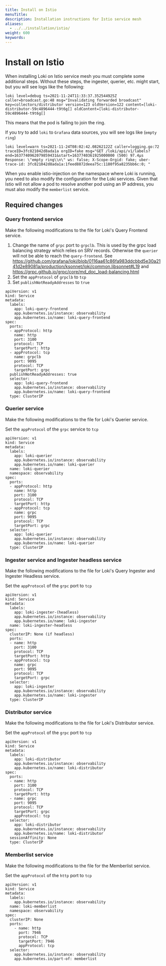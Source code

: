 ```yaml
---
title: Install on Istio
menuTitle:  
description: Installation instructions for Istio service mesh
aliases: 
  - ../../installation/istio/
weight: 600
keywords: 
---
```

# Install on Istio 

When installing Loki on Istio service mesh you must complete some additional steps. Without these steps, the ingester, querier, etc. might start, but you will see logs like the following:

```
loki level=debug ts=2021-11-24T11:33:37.352544925Z caller=broadcast.go:48 msg="Invalidating forwarded broadcast" key=collectors/distributor version=123 oldVersion=122 content=[loki-distributor-59c4896444-t9t6g[] oldContent=[loki-distributor-59c4896444-t9t6g[]
```

This means that the pod is failing to join the ring.

If you try to add `loki` to `Grafana` data sources, you will see logs like (`empty ring`)

```
loki level=warn ts=2021-11-24T08:02:42.08262122Z caller=logging.go:72 traceID=3fc821042d8ada1a orgID=fake msg="GET /loki/api/v1/labels?end=1637740962079859431&start=1637740361925000000 (500) 97.4µs Response: \"empty ring\\n\" ws: false; X-Scope-Orgid: fake; uber-trace-id: 3fc821042d8ada1a:1feed8872deea75c:1180f95a8235bb6c:0; "
```

When you enable istio-injection on the namespace where Loki is running, you need to also modify the configuration for the Loki services. Given that Istio will not allow a pod to resolve another pod using an IP address, you must also modify the `memberlist` service.

## Required changes

### Query frontend service

Make the following modifications to the file for Loki's Query Frontend service.

1. Change the name of `grpc` port to `grpclb`. This is used by the grpc load balancing strategy which relies on SRV records. Otherwise the `querier` will not be able to reach the `query-frontend`. See https://github.com/grafana/loki/blob/0116aa61c86fa983ddcbbd5e30a2141d2e89081a/production/ksonnet/loki/common.libsonnet#L19
and
https://grpc.github.io/grpc/core/md_doc_load-balancing.html
3. Set the `appProtocol` of `grpclb` to `tcp`
4. Set `publishNotReadyAddresses` to `true`

```
apiVersion: v1
kind: Service
metadata:
  labels:
    app: loki-query-frontend
    app.kubernetes.io/instance: observability
    app.kubernetes.io/name: loki-query-frontend
spec:
  ports:
  - appProtocol: http
    name: http
    port: 3100
    protocol: TCP
    targetPort: http
  - appProtocol: tcp
    name: grpclb
    port: 9095
    protocol: TCP
    targetPort: grpc
  publishNotReadyAddresses: true
  selector:
    app: loki-query-frontend
    app.kubernetes.io/instance: observability
    app.kubernetes.io/name: loki-query-frontend
  type: ClusterIP
```

### Querier service

Make the following modifications to the file for Loki's Querier service.

Set the `appProtocol` of the `grpc` service to `tcp`

```
apiVersion: v1
kind: Service
metadata:
  labels:
    app: loki-querier
    app.kubernetes.io/instance: observability
    app.kubernetes.io/name: loki-querier
  name: loki-querier
  namespace: observability
spec:
  ports:
  - appProtocol: http
    name: http
    port: 3100
    protocol: TCP
    targetPort: http
  - appProtocol: tcp
    name: grpc
    port: 9095
    protocol: TCP
    targetPort: grpc
  selector:
    app: loki-querier
    app.kubernetes.io/instance: observability
    app.kubernetes.io/name: loki-querier
  type: ClusterIP

```

### Ingester service and Ingester headless service

Make the following modifications to the file for Loki's Query Ingester and Ingester Headless service.

Set the `appProtocol` of the `grpc` port to `tcp` 

```
apiVersion: v1
kind: Service
metadata:
  labels:
    app: loki-ingester-(headless)
    app.kubernetes.io/instance: observability
    app.kubernetes.io/name: loki-ingester
  name: loki-ingester-headless
spec:  
  clusterIP: None (if headless)
  ports:
  - name: http
    port: 3100
    protocol: TCP
    targetPort: http
  - appProtocol: tcp
    name: grpc
    port: 9095
    protocol: TCP
    targetPort: grpc
  selector:
    app: loki-ingester
    app.kubernetes.io/instance: observability
    app.kubernetes.io/name: loki-ingester
  type: ClusterIP
```

### Distributor service

Make the following modifications to the file for Loki's Distributor service.

Set the `appProtocol` of the `grpc` port to `tcp` 

```
apiVersion: v1
kind: Service
metadata:
  labels:
    app: loki-distributor
    app.kubernetes.io/instance: observability
    app.kubernetes.io/name: loki-distributor
spec:
  ports:
  - name: http
    port: 3100
    protocol: TCP
    targetPort: http
  - name: grpc
    port: 9095
    protocol: TCP
    targetPort: grpc
    appProtocol: tcp
  selector:
    app: loki-distributor
    app.kubernetes.io/instance: observability
    app.kubernetes.io/name: loki-distributor
  sessionAffinity: None
  type: ClusterIP

```

### Memberlist service

Make the following modifications to the file for the Memberlist service.

Set the `appProtocol` of the `http` port to `tcp`

```
apiVersion: v1
kind: Service
metadata:
  labels:
    app.kubernetes.io/instance: observability
  name: loki-memberlist
  namespace: observability
spec:
  clusterIP: None
  ports:
    - name: http
      port: 7946
      protocol: TCP
      targetPort: 7946
      appProtocol: tcp
  selector:
    app.kubernetes.io/instance: observability
    app.kubernetes.io/part-of: memberlist
```
